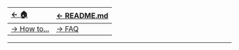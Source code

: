 | [← 🏠](../)               | [← README.md](../../README.md) |
|:--------------------------|:-------------------------------|
| [→ How to...](0-howto.md) | [→ FAQ](../../md/faq/0-faq.md) |

<hr>
